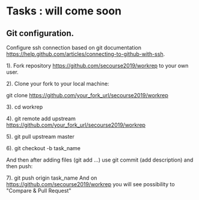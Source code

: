# Tasks : will come soon
## Git configuration.
 Configure ssh connection based on git documentation https://help.github.com/articles/connecting-to-github-with-ssh.

1). Fork repository  https://github.com/secourse2019/workrep to your own user.

2). Clone your fork to your local machine:

git clone https://github.com/your_fork_url/secourse2019/workrep

3). cd workrep

4). git remote add upstream  https://github.com/your_fork_url/secourse2019/workrep

5). git pull upstream master

6). git checkout -b task_name

And then after adding files (git add ...) use git commit (add description) and then push:

7). git push origin task_name
And on https://github.com/secourse2019/workrep you will see possibility to "Compare & Pull Request"
